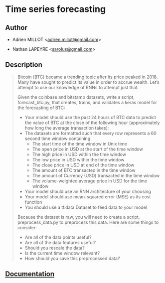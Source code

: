 # Time series forecasting

## Author

- Adrien MILLOT <<adrien.millot@gmail.com>>

- Nathan LAPEYRE <<sarolus@gmail.com>>

## Description

> Bitcoin (BTC) became a trending topic after its price peaked in 2018. Many have sought to predict its value in order to accrue wealth. Let’s attempt to use our knowledge of RNNs to attempt just that.
>
> Given the coinbase and bitstamp datasets, write a script, forecast_btc.py, that creates, trains, and validates a keras model for the forecasting of BTC:
>
>  - Your model should use the past 24 hours of BTC data to predict the value of BTC at the close of the following hour (approximately how long the average transaction takes):
>  - The datasets are formatted such that every row represents a 60 second time window containing:
>    - The start time of the time window in Unix time
>    - The open price in USD at the start of the time window
>    - The high price in USD within the time window
>    - The low price in USD within the time window
>    - The close price in USD at end of the time window
>    - The amount of BTC transacted in the time window
>    - The amount of Currency (USD) transacted in the time window
>    - The volume-weighted average price in USD for the time window
>  - Your model should use an RNN architecture of your choosing
>  - Your model should use mean-squared error (MSE) as its cost function
>  - You should use a tf.data.Dataset to feed data to your model
>
> Because the dataset is raw, you will need to create a script, preprocess_data.py to preprocess this data. Here are some things to consider:
>
>  - Are all of the data points useful?
>  - Are all of the data features useful?
>  - Should you rescale the data?
>  - Is the current time window relevant?
>  - How should you save this preprocessed data?


## [Documentation](docs/README.md)

